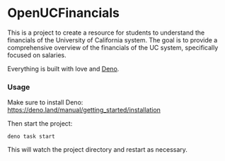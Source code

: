 # OpenUCFinancials

This is a project to create a resource for students to understand the financials
of the University of California system. The goal is to provide a comprehensive
overview of the financials of the UC system, specifically focused on salaries.

Everything is built with love and [Deno](https://deno.com/).

### Usage

Make sure to install Deno: https://deno.land/manual/getting_started/installation

Then start the project:

```
deno task start
```

This will watch the project directory and restart as necessary.
